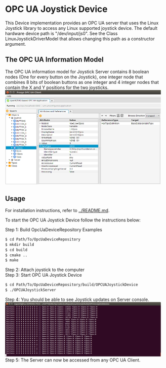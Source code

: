 # OPC UA Joystick Device

This Device implementation provides an OPC UA server that uses the Linux Joystick library to access any Linux supported joystick device. The default hardware device path is "/dev/input/js0". See the Class LinuxJoystickDriverModel that allows changing this path as a constructor argument.

## The OPC UA Information Model

The OPC UA information model for Joystick Server contains 8 boolean nodes (One for every button on the Joystick), one integer node that combines 8 bits of boolean buttons as one integer and 4 integer nodes that contain the X and Y positions for the two joysticks.
![Alt text](Joystick.png?raw=true "Joystick Server Information Model")
## Usage

For installation instructions, refer to [../README.md](../README.md).

To start the OPC UA Joystick Device follow the instructions below:

Step 1: Build OpcUaDeviceRepository Examples<br />
```sh
$ cd Path/To/OpcUaDeviceRepository
$ mkdir build
$ cd build
$ cmake ..
$ make
```
Step 2: Attach joystick to the computer<br />
Step 3: Start OPC UA Joystick Device<br />
```sh
$ cd Path/To/OpcUaDeviceRepository/build/OPCUAJoystickDevice
$ ./OPCUAJoystickServer
```
Step 4: You should be able to see Joystick updates on Server console.<br />
![Alt text](JoystickOUT.png?raw=true "Joystick Server Console")
Step 5: The Server can now be accessed from any OPC UA Client. 
